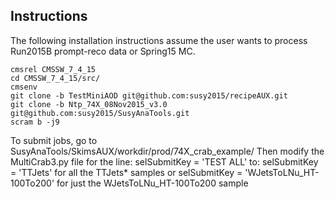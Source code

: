 ## Instructions

The following installation instructions assume the user wants to process Run2015B prompt-reco data or Spring15 MC.

```
cmsrel CMSSW_7_4_15
cd CMSSW_7_4_15/src/
cmsenv
git clone -b TestMiniAOD git@github.com:susy2015/recipeAUX.git
git clone -b Ntp_74X_08Nov2015_v3.0 git@github.com:susy2015/SusyAnaTools.git
scram b -j9
```

To submit jobs, go to SusyAnaTools/SkimsAUX/workdir/prod/74X_crab_example/
Then modify the MultiCrab3.py file for the line:
selSubmitKey = 'TEST ALL'
to:
selSubmitKey = 'TTJets' for all the TTJets* samples or
selSubmitKey = 'WJetsToLNu_HT-100To200' for just the WJetsToLNu_HT-100To200 sample
